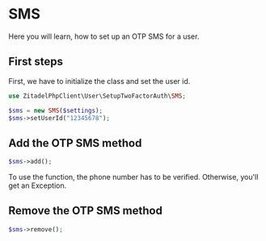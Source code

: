 # SMS

Here you will learn, how to set up an OTP SMS for a user.

## First steps

First, we have to initialize the class and set the user id.
```php
use ZitadelPhpClient\User\SetupTwoFactorAuth\SMS;

$sms = new SMS($settings);
$sms->setUserId("12345678");
```

## Add the OTP SMS method

```php
$sms->add();
```

To use the function, the phone number has to be verified. Otherwise, you'll get an Exception.

## Remove the OTP SMS method

```php
$sms->remove();
```
